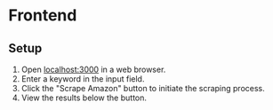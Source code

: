 # Frontend

## Setup

1. Open [localhost:3000](http://localhost:3000/) in a web browser.
2. Enter a keyword in the input field.
3. Click the "Scrape Amazon" button to initiate the scraping process.
4. View the results below the button.

